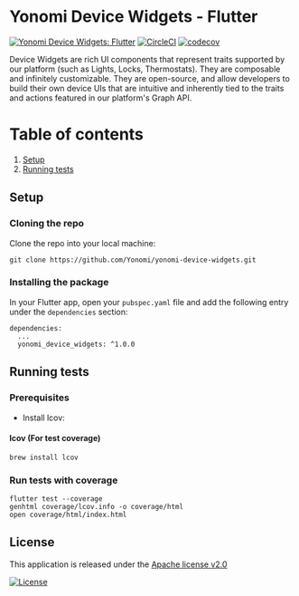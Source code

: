 # Yonomi Device Widgets - Flutter

[![Yonomi Device Widgets: Flutter][device-widgets-shield]][yonomi]
[![CircleCI][circle-shield]][circle-pipeline]
[![codecov](https://codecov.io/gh/Yonomi/yonomi-device-widgets/branch/main/graph/badge.svg?token=52WBYAD9H9)](https://codecov.io/gh/Yonomi/yonomi-device-widgets)

Device Widgets are rich UI components that represent traits supported by our platform (such as Lights, Locks, Thermostats).  They are composable and infinitely customizable.  They are open-source, and allow developers to build their own device UIs that are intuitive and inherently tied to the traits and actions featured in our platform's Graph API.

# Table of contents

1. [Setup](#install)
1. [Running tests](#run-tests)

## Setup <a name="install"></a>

### Cloning the repo

Clone the repo into your local machine:

```
git clone https://github.com/Yonomi/yonomi-device-widgets.git
```

### Installing the package

In your Flutter app, open your `pubspec.yaml` file and add the following entry under the `dependencies` section:


```
dependencies:
  ...    
  yonomi_device_widgets: ^1.0.0
```

## Running tests<a name="run-tests"></a>
### Prerequisites

* Install lcov:

#### lcov (For test coverage)
`brew install lcov`

### Run tests with coverage

```
flutter test --coverage
genhtml coverage/lcov.info -o coverage/html
open coverage/html/index.html
```

## License <a name="license"></a>
This application is released under the [Apache license v2.0](LICENSE)

[![License](https://img.shields.io/badge/License-Apache%202.0-blue.svg)](https://opensource.org/licenses/Apache-2.0)

[circle-shield]: https://circleci.com/gh/Yonomi/yonomi-device-widgets/tree/main.svg?style=shield&circle-token=fdd9d9b47626dbcace0c6bc927805c73f2233d25
[circle-pipeline]: https://app.circleci.com/pipelines/github/Yonomi/yonomi-device-widgets
[device-widgets-shield]: https://img.shields.io/badge/Yonomi-Device_Widgets:_Flutter-lightgrey.svg?colorA=ffd500&colorB=5c5c5c
[yonomi]: https://www.yonomi.co/
